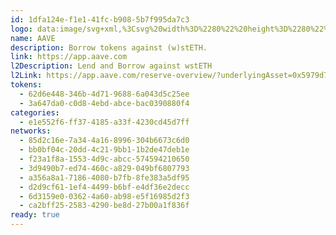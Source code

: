 ```yaml
---
id: 1dfa124e-f1e1-41fc-b908-5b7f995da7c3
logo: data:image/svg+xml,%3Csvg%20width%3D%2280%22%20height%3D%2280%22%20viewBox%3D%220%200%2080%2080%22%20fill%3D%22none%22%20xmlns%3D%22http%3A%2F%2Fwww.w3.org%2F2000%2Fsvg%22%3E%0A%3Cg%20filter%3D%22url(%23filter0_f_69_8622)%22%3E%0A%3Cpath%20d%3D%22M40%2059C51.598%2059%2061%2049.598%2061%2038C61%2026.402%2051.598%2017%2040%2017C28.402%2017%2019%2026.402%2019%2038C19%2049.598%2028.402%2059%2040%2059Z%22%20fill%3D%22%239391F7%22%2F%3E%0A%3C%2Fg%3E%0A%3Cpath%20d%3D%22M40%2061C51.598%2061%2061%2051.598%2061%2040C61%2028.402%2051.598%2019%2040%2019C28.402%2019%2019%2028.402%2019%2040C19%2051.598%2028.402%2061%2040%2061Z%22%20fill%3D%22%239391F7%22%2F%3E%0A%3Cpath%20d%3D%22M36.096%2041.0242C37.8967%2040.7319%2039.1195%2039.035%2038.8273%2037.2343C38.535%2035.4336%2036.8381%2034.2107%2035.0374%2034.503C33.2367%2034.7953%2032.0138%2036.492%2032.3061%2038.2929C32.5984%2040.0936%2034.2952%2041.3164%2036.096%2041.0242Z%22%20fill%3D%22white%22%2F%3E%0A%3Cpath%20d%3D%22M44.7296%2041.0242C46.5303%2040.7319%2047.7531%2039.035%2047.4608%2037.2343C47.1686%2035.4336%2045.4717%2034.2107%2043.671%2034.503C41.8703%2034.7953%2040.6474%2036.492%2040.9397%2038.2929C41.232%2040.0936%2042.9287%2041.3164%2044.7296%2041.0242Z%22%20fill%3D%22white%22%2F%3E%0A%3Cpath%20d%3D%22M39.878%2024.1279C30.9089%2024.1279%2023.6373%2031.5381%2023.6396%2040.6761H27.788C27.788%2033.8279%2033.158%2028.2756%2039.878%2028.2756C46.598%2028.2756%2051.968%2033.8279%2051.968%2040.6761H56.1164C56.1179%2031.5381%2048.8463%2024.1279%2039.878%2024.1279Z%22%20fill%3D%22white%22%2F%3E%0A%3Cdefs%3E%0A%3Cfilter%20id%3D%22filter0_f_69_8622%22%20x%3D%225%22%20y%3D%223%22%20width%3D%2270%22%20height%3D%2270%22%20filterUnits%3D%22userSpaceOnUse%22%20color-interpolation-filters%3D%22sRGB%22%3E%0A%3CfeFlood%20flood-opacity%3D%220%22%20result%3D%22BackgroundImageFix%22%2F%3E%0A%3CfeBlend%20mode%3D%22normal%22%20in%3D%22SourceGraphic%22%20in2%3D%22BackgroundImageFix%22%20result%3D%22shape%22%2F%3E%0A%3CfeGaussianBlur%20stdDeviation%3D%227%22%20result%3D%22effect1_foregroundBlur_69_8622%22%2F%3E%0A%3C%2Ffilter%3E%0A%3C%2Fdefs%3E%0A%3C%2Fsvg%3E%0A
name: AAVE
description: Borrow tokens against (w)stETH.
link: https://app.aave.com
l2Description: Lend and Borrow against wstETH
l2Link: https://app.aave.com/reserve-overview/?underlyingAsset=0x5979d7b546e38e414f7e9822514be443a4800529&marketName=proto_arbitrum_v3
tokens:
  - 62d6e448-346b-4d71-9688-6a043d5c25ee
  - 3a647da0-c0d8-4ebd-abce-bac0390880f4
categories:
  - e1e552f6-ff37-4185-a33f-4230cd45d7ff
networks:
  - 85d2c16e-7a34-4a16-8996-304b6673c6d0
  - bb0bf04c-20dd-4c21-9bb1-1b2de47deb1e
  - f23a1f8a-1553-4d9c-abcc-574594210650
  - 3d9490b7-ed74-460c-a829-049bf6807793
  - a356a8a1-7186-4080-b7fb-8fe383a5df95
  - d2d9cf61-1ef4-4499-b6bf-e4df36e2decc
  - 6d3159e0-0362-4a60-ab98-e5f16985d2f3
  - ca2bff25-2583-4290-be8d-27b00a1f836f
ready: true
---
```

